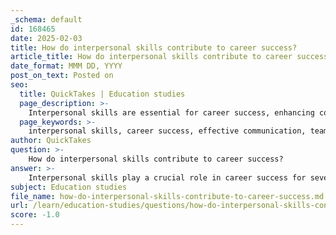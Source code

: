 ```yaml
---
_schema: default
id: 168465
date: 2025-02-03
title: How do interpersonal skills contribute to career success?
article_title: How do interpersonal skills contribute to career success?
date_format: MMM DD, YYYY
post_on_text: Posted on
seo:
  title: QuickTakes | Education studies
  page_description: >-
    Interpersonal skills are essential for career success, enhancing communication, teamwork, networking opportunities, leadership potential, customer relations, and adaptability in the workplace.
  page_keywords: >-
    interpersonal skills, career success, effective communication, teamwork, collaboration, networking, leadership, customer relations, emotional intelligence, adaptability
author: QuickTakes
question: >-
    How do interpersonal skills contribute to career success?
answer: >-
    Interpersonal skills play a crucial role in career success for several reasons:\n\n1. **Effective Communication**: Strong interpersonal skills enhance an individual's ability to communicate clearly and effectively with colleagues, clients, and stakeholders. This includes not only verbal communication but also non-verbal cues, active listening, and the ability to convey ideas persuasively. Effective communication is essential in almost every profession, as it fosters collaboration and minimizes misunderstandings.\n\n2. **Teamwork and Collaboration**: Many careers require individuals to work in teams. Interpersonal skills such as empathy, conflict resolution, and the ability to build rapport are vital for fostering a positive team environment. Individuals who can collaborate effectively are often more successful in achieving common goals and can contribute to a more productive workplace.\n\n3. **Networking Opportunities**: Interpersonal skills facilitate networking, which is essential for career advancement. Building and maintaining professional relationships can lead to new job opportunities, mentorship, and collaborations. Individuals with strong interpersonal skills are often more approachable and can create lasting connections that benefit their careers.\n\n4. **Leadership Potential**: Interpersonal skills are critical for effective leadership. Leaders must inspire and motivate their teams, manage conflicts, and communicate a clear vision. Those with strong interpersonal skills are often perceived as more competent leaders, which can lead to career advancement and greater responsibilities.\n\n5. **Customer Relations**: In roles that involve customer service or client interaction, interpersonal skills are paramount. The ability to understand and respond to customer needs, handle complaints gracefully, and build lasting relationships can significantly impact an organization's success and an individual's career trajectory.\n\n6. **Adaptability and Emotional Intelligence**: Interpersonal skills often encompass emotional intelligence, which allows individuals to navigate social complexities and respond to the emotions of others. This adaptability is crucial in dynamic work environments, where change is constant, and the ability to manage relationships effectively can lead to better outcomes.\n\nIn summary, interpersonal skills are integral to career success as they enhance communication, foster teamwork, create networking opportunities, support leadership development, improve customer relations, and promote adaptability. Individuals who invest in developing these skills are likely to experience greater job satisfaction and career advancement.
subject: Education studies
file_name: how-do-interpersonal-skills-contribute-to-career-success.md
url: /learn/education-studies/questions/how-do-interpersonal-skills-contribute-to-career-success
score: -1.0
---
```


&nbsp;